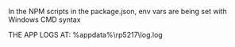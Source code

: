 <!-- INSTALL GCP SDG: https://cloud.google.com/sdk/docs/#windows -->
<!-- https://cloud.google.com/storage/docs/quickstart-gsutil -->


<!-- electron desktop app (Electron v 3.0.6) -->

In the NPM scripts in the package.json, env vars are being set with Windows CMD syntax

<!-- uses electron builder -->
<!-- https://www.electron.build/configuration/configuration -->


<!-- Auto update is set up -->
<!-- https://www.electron.build/auto-update -->

<!-- You'll need to set an env var that uses a token before you can publish the app
    (the token is not in the local repo, but it can be regenerated from GitHub if necessary) -->

<!-- App uses API endpoint to produce PDFs -->

<!-- App uses API endpoint for contacting SDG -->

<!-- This doesn't appear to work -->
<!-- https://electronjs.org/docs/tutorial/notifications#windows -->

<!-- WHEN YOU MAKE CHANGES, RUN THE TESTS!!! (npm run test) -->

<!-- 
    TO PUBLISH RELEASE:
        make changes
        make sure you run the tests
        if the tests pass, increment version number appropriately in package.json, git commit and git push(so that the changes are associated with the release)
        publish the release: npm run publish (which also runs release-gcp-storage)
-->

THE APP LOGS AT: %appdata%\rp5217\log.log
